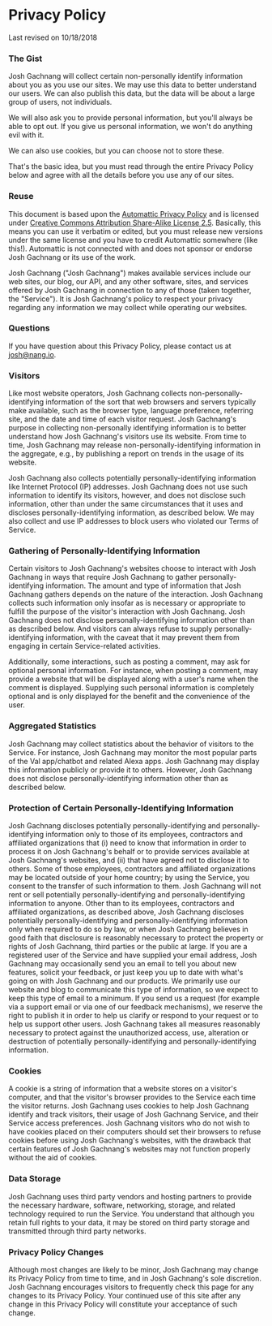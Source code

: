 # Privacy Policy

Last revised on 10/18/2018

### The Gist

Josh Gachnang will collect certain non-personally identify information about you as you use our sites. We may use this data to better understand our users. We can also publish this data, but the data will be about a large group of users, not individuals.

We will also ask you to provide personal information, but you'll always be able to opt out. If you give us personal information, we won't do anything evil with it.

We can also use cookies, but you can choose not to store these.

That's the basic idea, but you must read through the entire Privacy Policy below and agree with all the details before you use any of our sites.

### Reuse

This document is based upon the [Automattic Privacy Policy](http://automattic.com/privacy/) and is licensed under [Creative Commons Attribution Share-Alike License 2.5](http://creativecommons.org/licenses/by-sa/2.5/). Basically, this means you can use it verbatim or edited, but you must release new versions under the same license and you have to credit Automattic somewhere (like this!). Automattic is not connected with and does not sponsor or endorse Josh Gachnang or its use of the work.

Josh Gachnang ("Josh Gachnang") makes available services include our web sites, our blog, our API, and any other software, sites, and services offered by Josh Gachnang in connection to any of those (taken together, the "Service"). It is Josh Gachnang's policy to respect your privacy regarding any information we may collect while operating our websites.

### Questions

If you have question about this Privacy Policy, please contact us at josh@nang.io.

### Visitors

Like most website operators, Josh Gachnang collects non-personally-identifying information of the sort that web browsers and servers typically make available, such as the browser type, language preference, referring site, and the date and time of each visitor request. Josh Gachnang's purpose in collecting non-personally identifying information is to better understand how Josh Gachnang's visitors use its website. From time to time, Josh Gachnang may release non-personally-identifying information in the aggregate, e.g., by publishing a report on trends in the usage of its website.

Josh Gachnang also collects potentially personally-identifying information like Internet Protocol (IP) addresses. Josh Gachnang does not use such information to identify its visitors, however, and does not disclose such information, other than under the same circumstances that it uses and discloses personally-identifying information, as described below. We may also collect and use IP addresses to block users who violated our Terms of Service.

### Gathering of Personally-Identifying Information

Certain visitors to Josh Gachnang's websites choose to interact with Josh Gachnang in ways that require Josh Gachnang to gather personally-identifying information. The amount and type of information that Josh Gachnang gathers depends on the nature of the interaction. Josh Gachnang collects such information only insofar as is necessary or appropriate to fulfill the purpose of the visitor's interaction with Josh Gachnang. Josh Gachnang does not disclose personally-identifying information other than as described below. And visitors can always refuse to supply personally-identifying information, with the caveat that it may prevent them from engaging in certain Service-related activities.

Additionally, some interactions, such as posting a comment, may ask for optional personal information. For instance, when posting a comment, may provide a website that will be displayed along with a user's name when the comment is displayed. Supplying such personal information is completely optional and is only displayed for the benefit and the convenience of the user.

### Aggregated Statistics

Josh Gachnang may collect statistics about the behavior of visitors to the Service. For instance, Josh Gachnang may monitor the most popular parts of the Val app/chatbot and related Alexa apps. Josh Gachnang may display this information publicly or provide it to others. However, Josh Gachnang does not disclose personally-identifying information other than as described below.

### Protection of Certain Personally-Identifying Information

Josh Gachnang discloses potentially personally-identifying and personally-identifying information only to those of its employees, contractors and affiliated organizations that (i) need to know that information in order to process it on Josh Gachnang's behalf or to provide services available at Josh Gachnang's websites, and (ii) that have agreed not to disclose it to others. Some of those employees, contractors and affiliated organizations may be located outside of your home country; by using the Service, you consent to the transfer of such information to them. Josh Gachnang will not rent or sell potentially personally-identifying and personally-identifying information to anyone. Other than to its employees, contractors and affiliated organizations, as described above, Josh Gachnang discloses potentially personally-identifying and personally-identifying information only when required to do so by law, or when Josh Gachnang believes in good faith that disclosure is reasonably necessary to protect the property or rights of Josh Gachnang, third parties or the public at large. If you are a registered user of the Service and have supplied your email address, Josh Gachnang may occasionally send you an email to tell you about new features, solicit your feedback, or just keep you up to date with what's going on with Josh Gachnang and our products. We primarily use our website and blog to communicate this type of information, so we expect to keep this type of email to a minimum. If you send us a request (for example via a support email or via one of our feedback mechanisms), we reserve the right to publish it in order to help us clarify or respond to your request or to help us support other users. Josh Gachnang takes all measures reasonably necessary to protect against the unauthorized access, use, alteration or destruction of potentially personally-identifying and personally-identifying information.

### Cookies

A cookie is a string of information that a website stores on a visitor's computer, and that the visitor's browser provides to the Service each time the visitor returns. Josh Gachnang uses cookies to help Josh Gachnang identify and track visitors, their usage of Josh Gachnang Service, and their Service access preferences. Josh Gachnang visitors who do not wish to have cookies placed on their computers should set their browsers to refuse cookies before using Josh Gachnang's websites, with the drawback that certain features of Josh Gachnang's websites may not function properly without the aid of cookies.

### Data Storage

Josh Gachnang uses third party vendors and hosting partners to provide the necessary hardware, software, networking, storage, and related technology required to run the Service. You understand that although you retain full rights to your data, it may be stored on third party storage and transmitted through third party networks.

### Privacy Policy Changes

Although most changes are likely to be minor, Josh Gachnang may change its Privacy Policy from time to time, and in Josh Gachnang's sole discretion. Josh Gachnang encourages visitors to frequently check this page for any changes to its Privacy Policy. Your continued use of this site after any change in this Privacy Policy will constitute your acceptance of such change.
